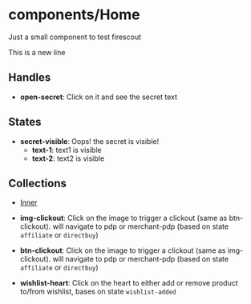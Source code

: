 <!-- firescout-component -->

# components/Home

Just a small component to test firescout

This is a new line

## Handles

- **open-secret**: Click on it and see the secret text

## States

- **secret-visible**: Oops! the secret is visible!
  - **text-1**: text1 is visible
  - **text-2**: text2 is visible



## Collections

- [Inner](./Inner/README.md)


- **img-clickout**: Click on the image to trigger a clickout (same as btn-clickout). will navigate to pdp or merchant-pdp (based on state `affiliate` or `directbuy`)
- **btn-clickout**: Click on the image to trigger a clickout (same as img-clickout). will navigate to pdp or merchant-pdp (based on state `affiliate` or `directbuy`)
- **wishlist-heart**: Click on the heart to either add or remove product to/from wishlist, bases on state `wishlist-added`